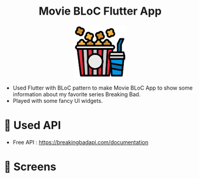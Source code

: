 <h1 align="center">
Movie BLoC Flutter App
</h1>

<p align="center">
    <img src="assets/logo.png" width="140" height="140">
</p>

- Used Flutter with BLoC pattern to make Movie BLoC App to show some information about my favorite series Breaking Bad. 
- Played with some fancy UI widgets.


# :pushpin: Used API

- Free API : https://breakingbadapi.com/documentation

# :iphone: Screens

